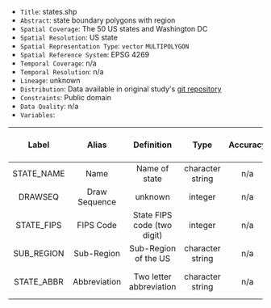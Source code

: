 - `Title`: states.shp
- `Abstract`: state boundary polygons with region
- `Spatial Coverage`: The 50 US states and Washington DC
- `Spatial Resolution`: US state
- `Spatial Representation Type`: `vector` `MULTIPOLYGON`
- `Spatial Reference System`: EPSG 4269
- `Temporal Coverage`: n/a
- `Temporal Resolution`: n/a
- `Lineage`: unknown
- `Distribution`: Data available in original study's [git repository](https://github.com/sparklabnyc/temperature_prisons_united_states_2024)
- `Constraints`: Public domain
- `Data Quality`: n/a
- `Variables`:

| Label | Alias | Definition | Type | Accuracy | Domain | Missing Data Value(s) | Missing Data Frequency |
| :--: | :--: | :--: | :--: | :--: | :--: | :--: | :--: |
| STATE_NAME | Name | Name of state | character string | n/a | US state names | n/a | n/a |
| DRAWSEQ | Draw Sequence | unknown | integer | n/a | 1-51 | n/a | n/a |
| STATE_FIPS | FIPS Code | State FIPS code (two digit) | integer | n/a | 01-56 | n/a | n/a |
| SUB_REGION | Sub-Region | Sub-Region of the US | character string | n/a | n/a | n/a | n/a |
| STATE_ABBR | Abbreviation | Two letter abbreviation | character string | n/a | two-letter postal abbreviations | ... | ... |
